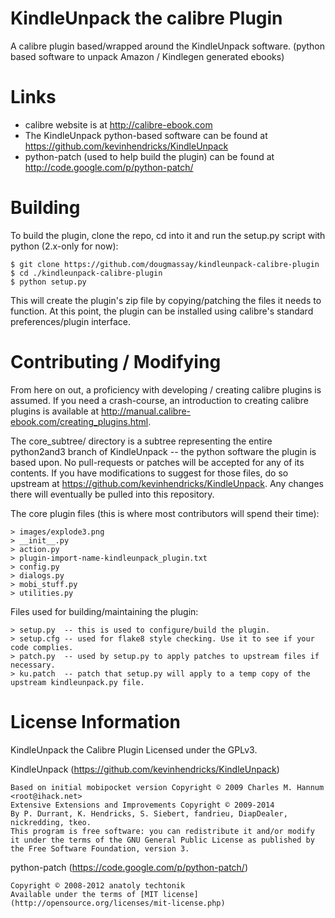 KindleUnpack the calibre Plugin
============

A calibre plugin based/wrapped around the KindleUnpack software. 
(python based software to unpack Amazon / Kindlegen generated ebooks)

Links
=====

* calibre website is at http://calibre-ebook.com
* The KindleUnpack python-based software can be found at https://github.com/kevinhendricks/KindleUnpack
* python-patch (used to help build the plugin) can be found at http://code.google.com/p/python-patch/

Building
========

To build the plugin, clone the repo, cd into it and run the setup.py script with python (2.x-only for now):

    $ git clone https://github.com/dougmassay/kindleunpack-calibre-plugin
    $ cd ./kindleunpack-calibre-plugin
    $ python setup.py

This will create the plugin's zip file by copying/patching the files it needs to function.
At this point, the plugin can be installed using calibre's standard preferences/plugin interface.

Contributing / Modifying
============
From here on out, a proficiency with developing / creating calibre plugins is assumed.
If you need a crash-course, an introduction to creating calibre plugins is available at
http://manual.calibre-ebook.com/creating_plugins.html.


The core_subtree/ directory is a subtree representing the entire python2and3 branch of KindleUnpack -- the
python software the plugin is based upon. No pull-requests or patches will be accepted for any of
its contents. If you have modifications to suggest for those files, do so upstream at https://github.com/kevinhendricks/KindleUnpack.
Any changes there will eventually be pulled into this repository.

The core plugin files (this is where most contributors will spend their time):

    > images/explode3.png
    > __init__.py
    > action.py
    > plugin-import-name-kindleunpack_plugin.txt 
    > config.py                                 
    > dialogs.py
    > mobi_stuff.py
    > utilities.py

Files used for building/maintaining the plugin:

    > setup.py  -- this is used to configure/build the plugin.
    > setup.cfg -- used for flake8 style checking. Use it to see if your code complies.
    > patch.py  -- used by setup.py to apply patches to upstream files if necessary. 
    > ku.patch  -- patch that setup.py will apply to a temp copy of the upstream kindleunpack.py file.



License Information
=======

KindleUnpack the Calibre Plugin
   Licensed under the GPLv3.

KindleUnpack (https://github.com/kevinhendricks/KindleUnpack)

    Based on initial mobipocket version Copyright © 2009 Charles M. Hannum <root@ihack.net>
    Extensive Extensions and Improvements Copyright © 2009-2014 
    By P. Durrant, K. Hendricks, S. Siebert, fandrieu, DiapDealer, nickredding, tkeo.
    This program is free software: you can redistribute it and/or modify
    it under the terms of the GNU General Public License as published by
    the Free Software Foundation, version 3.

python-patch (https://code.google.com/p/python-patch/)

    Copyright © 2008-2012 anatoly techtonik
    Available under the terms of [MIT license](http://opensource.org/licenses/mit-license.php)



